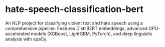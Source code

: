 # hate-speech-classification-bert
An NLP project for classifying violent text and hate speech using a comprehensive pipeline. Features DistilBERT embeddings, advanced GPU-accelerated models (XGBoost, LightGBM, PyTorch), and deep linguistic analysis with spaCy.
